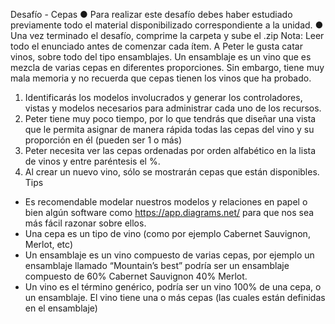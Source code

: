 Desafío - Cepas
● Para realizar este desafío debes haber estudiado previamente todo el material
disponibilizado correspondiente a la unidad.
● Una vez terminado el desafío, comprime la carpeta y sube el .zip
Nota: Leer todo el enunciado antes de comenzar cada ítem.
A Peter le gusta catar vinos, sobre todo del tipo ensamblajes. Un ensamblaje es un vino que
es mezcla de varias cepas en diferentes proporciones. Sin embargo, tiene muy mala
memoria y no recuerda que cepas tienen los vinos que ha probado.
1. Identificarás los modelos involucrados y generar los controladores, vistas y modelos
necesarios para administrar cada uno de los recursos.
2. Peter tiene muy poco tiempo, por lo que tendrás que diseñar una vista que le permita
asignar de manera rápida todas las cepas del vino y su proporción en él (pueden ser
1 o más)
3. Peter necesita ver las cepas ordenadas por orden alfabético en la lista de vinos y
entre paréntesis el %.
4. Al crear un nuevo vino, sólo se mostrarán cepas que están disponibles.
Tips
- Es recomendable modelar nuestros modelos y relaciones en papel o bien algún
software como https://app.diagrams.net/ para que nos sea más fácil razonar sobre
ellos.
- Una cepa es un tipo de vino (como por ejemplo Cabernet Sauvignon, Merlot, etc)
- Un ensamblaje es un vino compuesto de varias cepas, por ejemplo un ensamblaje
llamado “Mountain’s best” podría ser un ensamblaje compuesto de 60% Cabernet
Sauvignon 40% Merlot.
- Un vino es el término genérico, podría ser un vino 100% de una cepa, o un
ensamblaje. El vino tiene una o más cepas (las cuales están definidas en el
ensamblaje)
